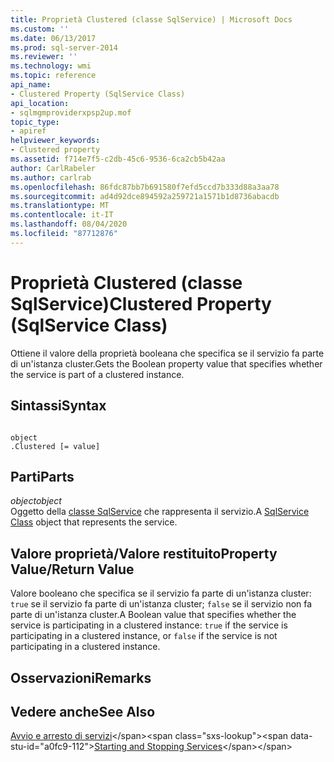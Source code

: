 ```yaml
---
title: Proprietà Clustered (classe SqlService) | Microsoft Docs
ms.custom: ''
ms.date: 06/13/2017
ms.prod: sql-server-2014
ms.reviewer: ''
ms.technology: wmi
ms.topic: reference
api_name:
- Clustered Property (SqlService Class)
api_location:
- sqlmgmproviderxpsp2up.mof
topic_type:
- apiref
helpviewer_keywords:
- Clustered property
ms.assetid: f714e7f5-c2db-45c6-9536-6ca2cb5b42aa
author: CarlRabeler
ms.author: carlrab
ms.openlocfilehash: 86fdc87bb7b691580f7efd5ccd7b333d88a3aa78
ms.sourcegitcommit: ad4d92dce894592a259721a1571b1d8736abacdb
ms.translationtype: MT
ms.contentlocale: it-IT
ms.lasthandoff: 08/04/2020
ms.locfileid: "87712876"
---
```

# <a name="clustered-property-sqlservice-class"></a><span data-ttu-id="a0fc9-102">Proprietà Clustered (classe SqlService)</span><span class="sxs-lookup"><span data-stu-id="a0fc9-102">Clustered Property (SqlService Class)</span></span>
  <span data-ttu-id="a0fc9-103">Ottiene il valore della proprietà booleana che specifica se il servizio fa parte di un'istanza cluster.</span><span class="sxs-lookup"><span data-stu-id="a0fc9-103">Gets the Boolean property value that specifies whether the service is part of a clustered instance.</span></span>  
  
## <a name="syntax"></a><span data-ttu-id="a0fc9-104">Sintassi</span><span class="sxs-lookup"><span data-stu-id="a0fc9-104">Syntax</span></span>  
  
```  
  
object  
.Clustered [= value]  
```  
  
## <a name="parts"></a><span data-ttu-id="a0fc9-105">Parti</span><span class="sxs-lookup"><span data-stu-id="a0fc9-105">Parts</span></span>  
 <span data-ttu-id="a0fc9-106">*object*</span><span class="sxs-lookup"><span data-stu-id="a0fc9-106">*object*</span></span>  
 <span data-ttu-id="a0fc9-107">Oggetto della [classe SqlService](sqlservice-class.md) che rappresenta il servizio.</span><span class="sxs-lookup"><span data-stu-id="a0fc9-107">A [SqlService Class](sqlservice-class.md) object that represents the service.</span></span>  
  
## <a name="property-valuereturn-value"></a><span data-ttu-id="a0fc9-108">Valore proprietà/Valore restituito</span><span class="sxs-lookup"><span data-stu-id="a0fc9-108">Property Value/Return Value</span></span>  
 <span data-ttu-id="a0fc9-109">Valore booleano che specifica se il servizio fa parte di un'istanza cluster: `true` se il servizio fa parte di un'istanza cluster; `false` se il servizio non fa parte di un'istanza cluster.</span><span class="sxs-lookup"><span data-stu-id="a0fc9-109">A Boolean value that specifies whether the service is participating in a clustered instance: `true` if the service is participating in a clustered instance, or `false` if the service is not participating in a clustered instance.</span></span>  
  
## <a name="remarks"></a><span data-ttu-id="a0fc9-110">Osservazioni</span><span class="sxs-lookup"><span data-stu-id="a0fc9-110">Remarks</span></span>  
  
## <a name="see-also"></a><span data-ttu-id="a0fc9-111">Vedere anche</span><span class="sxs-lookup"><span data-stu-id="a0fc9-111">See Also</span></span>  
 <span data-ttu-id="a0fc9-112">[Avvio e arresto di servizi](https://technet.microsoft.com/library/ms174886\(v=sql.105\).aspx)</span><span class="sxs-lookup"><span data-stu-id="a0fc9-112">[Starting and Stopping Services](https://technet.microsoft.com/library/ms174886\(v=sql.105\).aspx)</span></span>  
  
  
